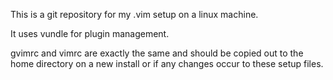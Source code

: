 This is a git repository for my .vim setup on a linux machine.

It uses vundle for plugin management.

gvimrc and vimrc are exactly the same and should be copied out to the home
directory on a new install or if any changes occur to these setup files.
